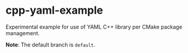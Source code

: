 # cpp-yaml-example
Experimental example for use of YAML C++ library per CMake package management.

**Note**: The default branch is `default`.
